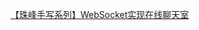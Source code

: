 [【珠峰手写系列】WebSocket实现在线聊天室](https://www.bilibili.com/video/BV1HX4y1L7GK/?spm_id_from=333.1007.tianma.9-3-33.click&vd_source=3d9e9a0e7677ae790c38995a8e2d121a)